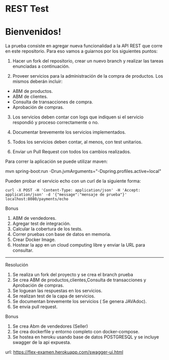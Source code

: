 # REST Test

# Bienvenidos!

La prueba consiste en agregar nueva funcionalidad a la API REST que corre en este repositorio. Para eso vamos a guiarnos por los siguientes puntos:

1) Hacer un fork del repositorio, crear un nuevo branch y realizar las tareas enunciadas a continuación.

2) Proveer servicios para la administración de la compra de productos. Los mismos deberán incluir:
- ABM de productos.
- ABM de clientes.
- Consulta de transacciones de compra.
- Aprobación de compras.
 
3) Los servicios deben contar con logs que indiquen si el servicio respondió y proceso correctamente o no.
  
4) Documentar brevemente los servicios implementados.
 
5) Todos los servicios deben contar, al menos, con test unitarios.
 
6) Enviar un Pull Request con todos los cambios realizados. 

Para correr la aplicación se puede utilizar maven: 

mvn spring-boot:run -Drun.jvmArguments="-Dspring.profiles.active=local"

Pueden probar el servicio echo con un curl de la siguiente forma:

`curl -X POST -H 'Content-Type: application/json' -H 'Accept: application/json' -d '{"message":"mensaje de prueba"}' localhost:8080/payments/echo`

Bonus

1) ABM de vendedores.
2) Agregar test de integración.
3) Calcular la cobertura de los tests.
4) Correr pruebas con base de datos en memoria.
5) Crear Docker Image.
6) Hostear la app en un cloud computing libre y enviar la URL para consultar.

------------------------------------------------------------------------------------------------------

Resolución

1) Se realiza un fork del proyecto y se crea el branch prueba
2) Se crea ABM de productos,clientes,Consulta de transacciones y Aprobación de compras.
3) Se loguean las respuestas en los servicios.
4) Se realizan test de la capa de servicios.
5) Se documentan brevemente los servicios ( Se genera JAVAdoc).
6) Se envia pull request.


Bonus

1) Se crea Abm de vendedores (Seller)
5) Se crea dockerfile y entorno completo con docker-compose.
6) Se hostea en heroku usando base de datos POSTGRESQL y se incluye swagger de la api expuesta.

url: https://flex-examen.herokuapp.com/swagger-ui.html
